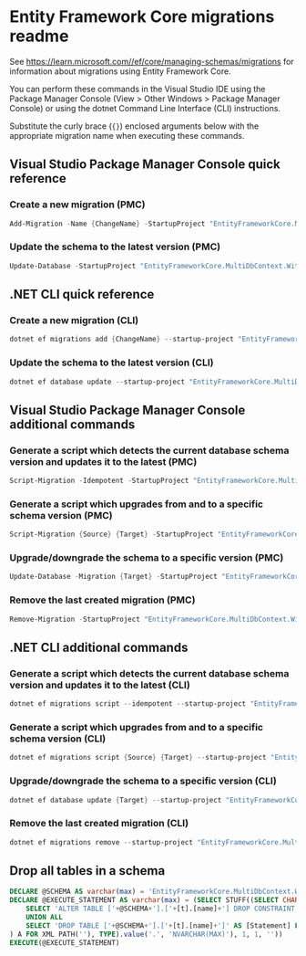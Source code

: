 # Entity Framework Core migrations readme

See <https://learn.microsoft.com//ef/core/managing-schemas/migrations> for information about migrations using Entity Framework Core.

You can perform these commands in the Visual Studio IDE using the Package Manager Console (View > Other Windows > Package Manager Console) or using the dotnet Command Line Interface (CLI) instructions.

Substitute the curly brace (`{}`) enclosed arguments below with the appropriate migration name when executing these commands.

## Visual Studio Package Manager Console quick reference

### Create a new migration (PMC)

```powershell
Add-Migration -Name {ChangeName} -StartupProject "EntityFrameworkCore.MultiDbContext.WithDefaultDbContext.Api" -Project "EntityFrameworkCore.MultiDbContext.WithDefaultDbContext.Infrastructure" -Context "ApplicationDbContext" 
```

### Update the schema to the latest version (PMC)

```powershell
Update-Database -StartupProject "EntityFrameworkCore.MultiDbContext.WithDefaultDbContext.Api" -Project "EntityFrameworkCore.MultiDbContext.WithDefaultDbContext.Infrastructure" -Context "ApplicationDbContext" 
```

## .NET CLI quick reference

### Create a new migration (CLI)

```powershell
dotnet ef migrations add {ChangeName} --startup-project "EntityFrameworkCore.MultiDbContext.WithDefaultDbContext.Api" --project "EntityFrameworkCore.MultiDbContext.WithDefaultDbContext.Infrastructure" --context "ApplicationDbContext"
```

### Update the schema to the latest version (CLI)

```powershell
dotnet ef database update --startup-project "EntityFrameworkCore.MultiDbContext.WithDefaultDbContext.Api" --project "EntityFrameworkCore.MultiDbContext.WithDefaultDbContext.Infrastructure" --context "ApplicationDbContext"
```

## Visual Studio Package Manager Console additional commands

### Generate a script which detects the current database schema version and updates it to the latest (PMC)

```powershell
Script-Migration -Idempotent -StartupProject "EntityFrameworkCore.MultiDbContext.WithDefaultDbContext.Api" -Project "EntityFrameworkCore.MultiDbContext.WithDefaultDbContext.Infrastructure" -Context "ApplicationDbContext" 
```

### Generate a script which upgrades from and to a specific schema version (PMC)

```powershell
Script-Migration {Source} {Target} -StartupProject "EntityFrameworkCore.MultiDbContext.WithDefaultDbContext.Api" -Project "EntityFrameworkCore.MultiDbContext.WithDefaultDbContext.Infrastructure" -Context "ApplicationDbContext" 
```

### Upgrade/downgrade the schema to a specific version (PMC)

```powershell
Update-Database -Migration {Target} -StartupProject "EntityFrameworkCore.MultiDbContext.WithDefaultDbContext.Api" -Project "EntityFrameworkCore.MultiDbContext.WithDefaultDbContext.Infrastructure" -Context "ApplicationDbContext" 
```

### Remove the last created migration (PMC)

```powershell
Remove-Migration -StartupProject "EntityFrameworkCore.MultiDbContext.WithDefaultDbContext.Api" -Project "EntityFrameworkCore.MultiDbContext.WithDefaultDbContext.Infrastructure" -Context "ApplicationDbContext" 
```

## .NET CLI additional commands

### Generate a script which detects the current database schema version and updates it to the latest (CLI)

```powershell
dotnet ef migrations script --idempotent --startup-project "EntityFrameworkCore.MultiDbContext.WithDefaultDbContext.Api" --project "EntityFrameworkCore.MultiDbContext.WithDefaultDbContext.Infrastructure" --context "ApplicationDbContext"
```

### Generate a script which upgrades from and to a specific schema version (CLI)

```powershell
dotnet ef migrations script {Source} {Target} --startup-project "EntityFrameworkCore.MultiDbContext.WithDefaultDbContext.Api" --project "EntityFrameworkCore.MultiDbContext.WithDefaultDbContext.Infrastructure" --context "ApplicationDbContext"
```

### Upgrade/downgrade the schema to a specific version (CLI)

```powershell
dotnet ef database update {Target} --startup-project "EntityFrameworkCore.MultiDbContext.WithDefaultDbContext.Api" --project "EntityFrameworkCore.MultiDbContext.WithDefaultDbContext.Infrastructure" --context "ApplicationDbContext"
```

### Remove the last created migration (CLI)

```powershell
dotnet ef migrations remove --startup-project "EntityFrameworkCore.MultiDbContext.WithDefaultDbContext.Api" --project "EntityFrameworkCore.MultiDbContext.WithDefaultDbContext.Infrastructure" --context "ApplicationDbContext"
```

## Drop all tables in a schema

```sql
DECLARE @SCHEMA AS varchar(max) = 'EntityFrameworkCore.MultiDbContext.WithDefaultDbContext'
DECLARE @EXECUTE_STATEMENT AS varchar(max) = (SELECT STUFF((SELECT CHAR(13) + CHAR(10) + [Statement] FROM (
    SELECT 'ALTER TABLE ['+@SCHEMA+'].['+[t].[name]+'] DROP CONSTRAINT ['+[fk].[name]+']' AS [Statement] FROM [sys].[foreign_keys] AS [fk] INNER JOIN [sys].[tables] AS [t] ON [t].[object_id] = [fk].[parent_object_id] INNER JOIN [sys].[schemas] AS [s] ON [s].[schema_id] = [t].[schema_id] WHERE [s].[name] = @SCHEMA
    UNION ALL
    SELECT 'DROP TABLE ['+@SCHEMA+'].['+[t].[name]+']' AS [Statement] FROM [sys].[tables] AS [t] INNER JOIN [sys].[schemas] AS [s] ON [s].[schema_id] = [t].[schema_id] WHERE [s].[name] = @SCHEMA
) A FOR XML PATH(''), TYPE).value('.', 'NVARCHAR(MAX)'), 1, 1, ''))
EXECUTE(@EXECUTE_STATEMENT)
```
